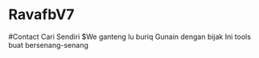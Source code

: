 # RavafbV7
#Contact Cari Sendiri
$We ganteng lu buriq
Gunain dengan bijak
Ini tools buat bersenang-senang
